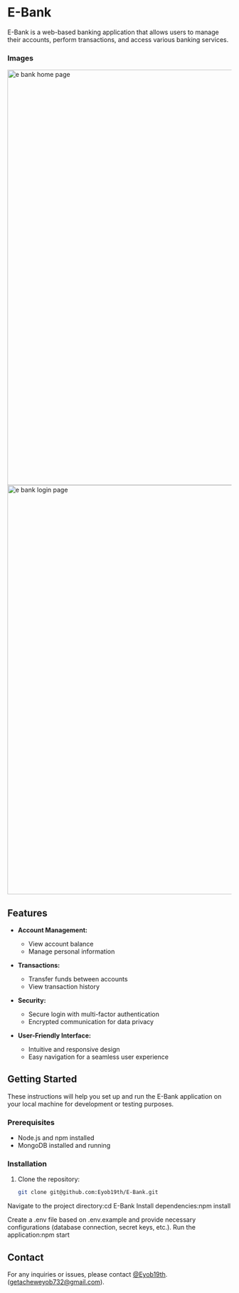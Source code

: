 # E-Bank

E-Bank is a web-based banking application that allows users to manage their accounts, perform transactions, and access various banking services.
### Images
<img width="934" alt="e bank home page " src="https://github.com/Eyob19th/E-Bank/assets/99553287/e343557d-2169-4342-b43c-a38541a4f705">
<img width="920" alt="e bank login page " src="https://github.com/Eyob19th/E-Bank/assets/99553287/9f2f13a2-35d9-4df0-9a2c-cffff062d206">

## Features

- **Account Management:**
  - View account balance
  - Manage personal information

- **Transactions:**
  - Transfer funds between accounts
  - View transaction history

- **Security:**
  - Secure login with multi-factor authentication
  - Encrypted communication for data privacy

- **User-Friendly Interface:**
  - Intuitive and responsive design
  - Easy navigation for a seamless user experience

## Getting Started

These instructions will help you set up and run the E-Bank application on your local machine for development or testing purposes.

### Prerequisites

- Node.js and npm installed
- MongoDB installed and running

### Installation

1. Clone the repository:

   ```bash
   git clone git@github.com:Eyob19th/E-Bank.git
Navigate to the project directory:cd E-Bank
Install dependencies:npm install

Create a .env file based on .env.example and provide necessary configurations (database connection, secret keys, etc.).
Run the application:npm start
## Contact

For any inquiries or issues, please contact [@Eyob19th](https://github.com/Eyob19th). (getacheweyob732@gmail.com).

